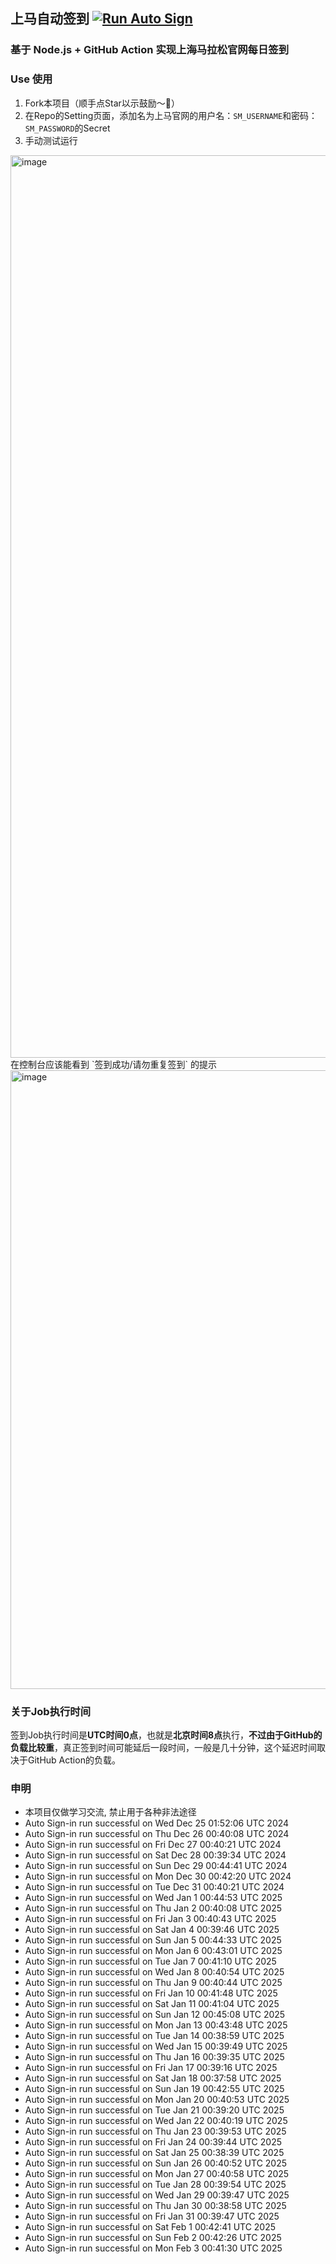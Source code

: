 ## 上马自动签到 [![Run Auto Sign](https://github.com/zhaohongxuan/shangma_auto_sign/actions/workflows/auto-sign.yaml/badge.svg)](https://github.com/zhaohongxuan/shangma_auto_sign/actions/workflows/auto-sign.yaml)

### 基于 Node.js + GitHub Action 实现上海马拉松官网每日签到

### Use 使用

1. Fork本项目（顺手点Star以示鼓励～🥳）
2. 在Repo的Setting页面，添加名为上马官网的用户名：`SM_USERNAME`和密码：`SM_PASSWORD`的Secret 
3. 手动测试运行
<img width="1444" alt="image" src="https://github.com/zhaohongxuan/shangma_auto_sign/assets/8613196/695683c9-fbc2-4cab-9ef8-41e2ddf59b78">
在控制台应该能看到 `签到成功/请勿重复签到` 的提示
<img width="990" alt="image" src="https://github.com/zhaohongxuan/shangma_auto_sign/assets/8613196/399e89f7-2ad6-486e-9e67-8953564ec528">


### 关于Job执行时间
签到Job执行时间是**UTC时间0点**，也就是**北京时间8点**执行，**不过由于GitHub的负载比较重**，真正签到时间可能延后一段时间，一般是几十分钟，这个延迟时间取决于GitHub Action的负载。

### 申明
- 本项目仅做学习交流, 禁止用于各种非法途径
- Auto Sign-in run successful on Wed Dec 25 01:52:06 UTC 2024
- Auto Sign-in run successful on Thu Dec 26 00:40:08 UTC 2024
- Auto Sign-in run successful on Fri Dec 27 00:40:21 UTC 2024
- Auto Sign-in run successful on Sat Dec 28 00:39:34 UTC 2024
- Auto Sign-in run successful on Sun Dec 29 00:44:41 UTC 2024
- Auto Sign-in run successful on Mon Dec 30 00:42:20 UTC 2024
- Auto Sign-in run successful on Tue Dec 31 00:40:21 UTC 2024
- Auto Sign-in run successful on Wed Jan  1 00:44:53 UTC 2025
- Auto Sign-in run successful on Thu Jan  2 00:40:08 UTC 2025
- Auto Sign-in run successful on Fri Jan  3 00:40:43 UTC 2025
- Auto Sign-in run successful on Sat Jan  4 00:39:46 UTC 2025
- Auto Sign-in run successful on Sun Jan  5 00:44:33 UTC 2025
- Auto Sign-in run successful on Mon Jan  6 00:43:01 UTC 2025
- Auto Sign-in run successful on Tue Jan  7 00:41:10 UTC 2025
- Auto Sign-in run successful on Wed Jan  8 00:40:54 UTC 2025
- Auto Sign-in run successful on Thu Jan  9 00:40:44 UTC 2025
- Auto Sign-in run successful on Fri Jan 10 00:41:48 UTC 2025
- Auto Sign-in run successful on Sat Jan 11 00:41:04 UTC 2025
- Auto Sign-in run successful on Sun Jan 12 00:45:08 UTC 2025
- Auto Sign-in run successful on Mon Jan 13 00:43:48 UTC 2025
- Auto Sign-in run successful on Tue Jan 14 00:38:59 UTC 2025
- Auto Sign-in run successful on Wed Jan 15 00:39:49 UTC 2025
- Auto Sign-in run successful on Thu Jan 16 00:39:35 UTC 2025
- Auto Sign-in run successful on Fri Jan 17 00:39:16 UTC 2025
- Auto Sign-in run successful on Sat Jan 18 00:37:58 UTC 2025
- Auto Sign-in run successful on Sun Jan 19 00:42:55 UTC 2025
- Auto Sign-in run successful on Mon Jan 20 00:40:53 UTC 2025
- Auto Sign-in run successful on Tue Jan 21 00:39:20 UTC 2025
- Auto Sign-in run successful on Wed Jan 22 00:40:19 UTC 2025
- Auto Sign-in run successful on Thu Jan 23 00:39:53 UTC 2025
- Auto Sign-in run successful on Fri Jan 24 00:39:44 UTC 2025
- Auto Sign-in run successful on Sat Jan 25 00:38:39 UTC 2025
- Auto Sign-in run successful on Sun Jan 26 00:40:52 UTC 2025
- Auto Sign-in run successful on Mon Jan 27 00:40:58 UTC 2025
- Auto Sign-in run successful on Tue Jan 28 00:39:54 UTC 2025
- Auto Sign-in run successful on Wed Jan 29 00:39:47 UTC 2025
- Auto Sign-in run successful on Thu Jan 30 00:38:58 UTC 2025
- Auto Sign-in run successful on Fri Jan 31 00:39:47 UTC 2025
- Auto Sign-in run successful on Sat Feb  1 00:42:41 UTC 2025
- Auto Sign-in run successful on Sun Feb  2 00:42:26 UTC 2025
- Auto Sign-in run successful on Mon Feb  3 00:41:30 UTC 2025
